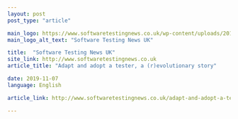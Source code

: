 ```yaml
---
layout: post
post_type: "article"

main_logo: https://www.softwaretestingnews.co.uk/wp-content/uploads/2018/06/554x180-STNews-logo.png
main_logo_alt_text: "Software Testing News UK"

title:  "Software Testing News UK"
site_link: http://www.softwaretestingnews.co.uk
article_title: "Adapt and adopt a tester, a (r)evolutionary story"

date: 2019-11-07
language: English

article_link: http://www.softwaretestingnews.co.uk/adapt-and-adopt-a-tester-a-revolutionary-story/amp/

---
```

